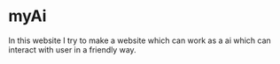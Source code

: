 # myAi
In this website I try to make a website which can work as a ai which can interact with user in a friendly way.
